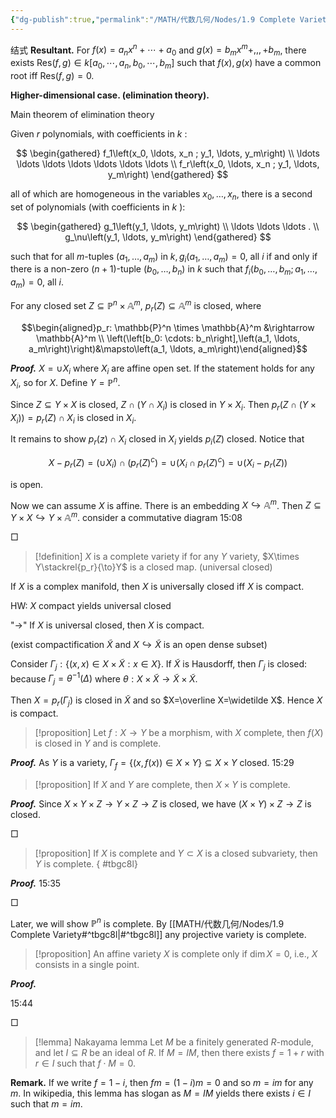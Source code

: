 ```yaml
---
{"dg-publish":true,"permalink":"/MATH/代数几何/Nodes/1.9 Complete Variety/","dgPassFrontmatter":true}
---
```



结式
**Resultant.** For $f(x)=a_nx^n+\cdots+a_0$ and $g(x)=b_mx^m+,,,+b_m$, there exists $\mathrm{Res}(f,g)\in k[a_0,\cdots,a_n,b_0,\cdots,b_m]$ such that $f(x),g(x)$ have a common root iff $\mathrm{Res}(f,g)=0$. 

**Higher-dimensional case. (elimination theory).** 

Main theorem of elimination theory

Given $r$ polynomials, with coefficients in $k$ :

$$
\begin{gathered}
f_1\left(x_0, \ldots, x_n ; y_1, \ldots, y_m\right) \\
\ldots \ldots \ldots \ldots \ldots \ldots \ldots \\
f_r\left(x_0, \ldots, x_n ; y_1, \ldots, y_m\right)
\end{gathered}
$$

all of which are homogeneous in the variables $x_0, \ldots, x_n$, there is a second set of polynomials (with coefficients in $k$ ):

$$
\begin{gathered}
g_1\left(y_1, \ldots, y_m\right) \\
\ldots \ldots \ldots . \\
g_\nu\left(y_1, \ldots, y_m\right)
\end{gathered}
$$

such that for all $m$-tuples $\left(a_1, \ldots, a_m\right)$ in $k, g_i\left(a_1, \ldots, a_m\right)=0$, all $i$ if and only if there is a non-zero $(n+1)$-tuple $\left(b_0, \ldots, b_n\right)$ in $k$ such that $f_i\left(b_0, \ldots, b_m ; a_1, \ldots, a_m\right)=0$, all $i$. 


For any closed set $Z\subseteq \mathbb{P}^n\times \mathbb{A}^m$, $p_r(Z)\subseteq \mathbb{A}^m$ is closed, where

$$\begin{aligned}p_r: \mathbb{P}^n \times \mathbb{A}^m &\rightarrow \mathbb{A}^m \\ \left(\left[b_0: \cdots: b_n\right],\left(a_1, \ldots, a_m\right)\right)&\mapsto\left(a_1, \ldots, a_m\right)\end{aligned}$$

**_Proof._**
$X=\cup X_i$ where $X_i$ are affine open set. If the statement holds for any $X_i$, so for $X$. Define $Y=\mathbb{P}^n$. 

Since $Z\subseteq Y\times X$ is closed, $Z\cap (Y\cap X_i)$ is closed in $Y\times X_i$. Then $p_r(Z\cap(Y\times X_i))=p_r(Z)\cap X_i$ is closed in $X_i$. 

It remains to show $p_r(z)\cap X_i$ closed in $X_i$ yields $p_i(Z)$ closed. Notice that 

$$X-p_r(Z)=(\cup X_i)\cap (p_r(Z)^c)=\cup(X_i\cap p_r(Z)^c)=\cup (X_i-p_r(Z))$$

is open. 

Now we can assume $X$ is affine. There is an embedding $X\hookrightarrow \mathbb{A}^m$. Then $Z\subseteq Y\times X\hookrightarrow Y\times \mathbb{A}^m$. consider a commutative diagram 15:08

<p align="left">□</p>


> [!definition]
> $X$ is a complete variety if for any $Y$ variety, $X\times Y\stackrel{p_r}{\to}Y$ is a closed map. (universal closed)

If $X$ is a complex manifold, then $X$ is universally closed iff $X$ is compact. 

HW: $X$ compact yields universal closed

"->" If $X$ is universal closed, then $X$ is compact.

(exist compactification $\widetilde X$ and $X\hookrightarrow \widetilde X$ is an open dense subset)

Consider $\Gamma_j:\{(x,x)\in X\times \widetilde X:x\in X\}$. If $\widetilde X$ is Hausdorff, then $\Gamma_j$ is closed: because $\Gamma_j=\theta^{-1}(\Delta)$ where $\theta:X\times \widetilde X\to \widetilde X\times \widetilde X$. 

Then $X=p_r(\Gamma_j)$ is closed in $\widetilde X$ and so $X=\overline X=\widetilde X$. Hence $X$ is compact. 

> [!proposition]
> Let $f: X \rightarrow Y$ be a morphism, with $X$ complete, then $f(X)$ is closed in $Y$ and is complete.

**_Proof._**
As $Y$ is a variety, $\Gamma_f=\{(x,f(x))\in X\times Y\}\subseteq X\times Y$ closed. 15:29


> [!proposition]
> If $X$ and $Y$ are complete, then $X \times Y$ is complete.

**_Proof._**
Since $X\times Y\times Z\to Y\times Z\to Z$ is closed, we have $(X\times Y)\times Z\to Z$ is closed.
<p align="left">□</p>


> [!proposition]
> If $X$ is complete and $Y \subset X$ is a closed subvariety, then $Y$ is complete.
{ #tbgc8l}


**_Proof._**
15:35
<p align="left">□</p>

Later, we will show $\mathbb{P}^n$ is complete. By [[MATH/代数几何/Nodes/1.9 Complete Variety#^tbgc8l\|#^tbgc8l]] any projective variety is complete. 

> [!proposition]
> An affine variety $X$ is complete only if $\operatorname{dim} X=0$, i.e., $X$ consists in a single point.

**_Proof._**

15:44 

<p align="left">□</p>


> [!lemma] Nakayama lemma
> Let $M$ be a finitely generated $R$-module, and let $I\subseteq R$ be an ideal of $R$. If $M=IM$, then there exists $f=1+r$ with $r\in I$ such that $f\cdot M=0$. 

**Remark.** If we write $f=1-i$, then $fm=(1-i)m=0$ and so $m=im$ for any $m$. In wikipedia, this lemma has slogan as $M=IM$ yields there exists $i\in I$ such that $m=im$. 






